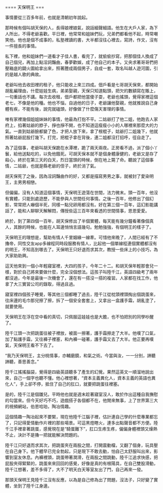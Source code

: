 ==== 天保明王 ===

事情要從三百多年前，也就是清朝初年說起。

那時候有個叫胡天保的人，長得娘裡娘氣，說話細聲細語。他生在大戶人家，為下人所出，不得老爺喜歡。平日裡，他常常和姐妹們玩，兄弟們都看他不起，時常嘲笑他。他也是個不成事的，私塾裡讀的書，大半都沒往心裡去，寫詩，作文，沒有一件擅長的事情。

私下裡，他和姐妹們一道看才子佳人書，看完了，就偷偷抄寫，把那個佳人換成了自己個兒，再加上點淫詞豔曲，春夢歡娛，成了他自己的本子。又央求著哥哥們把壓箱底的闢火圖給拿出來，照著謄成兩個男子，自成一套，取名叫越人遊河圖，引的是越人歌的典故。

老爺叫他去收田裡的租子，他只能收上來三四成。佃戶看是七哥胡天保來，都開始胡亂編理由，什麼娃娃生病，弟弟娶親，天保只知道點頭，把欠的數額寫在賬上，一句重話也不講。每次去收租，佃戶都把他當傻子耍，老爺也搖頭，覺得家裡這個老七，不像是他的種。他也不惱，自過他的日子，老爺讓他娶親，他就推說自己身體有疾，不能有後，說完就磕頭，好像做了什麼傷天害理的事情。

唯有家裡幾個姐姐妹妹的事情，他最為打抱不平。二姑爺打了他二姐，他跑去人家府上，掐著姑爺的脖子，掙也掙不開，也不知道這瘦瘦小小的人哪裡來那麼大的力氣。一直到姑爺臉都變了色，才把人放下來，拿了根棍子，姑爺打二姐幾下，他就照著姑爺屁股打幾下。打完，把棍子拿在背後，連二姐都沒打招呼，徑自走了。

為了這個事，老爺叫胡天保跪在水潭裡，跪了兩天兩夜。正房看不過，派了個小丫鬟，給他送點吃的，以免他餓死。可胡天保本就不是個身體康健的，老爺又是存了殺心，終於在第三天的白天，烈日當頭的時候，倒在地上斃了命。聽說了這個事情，二姑爺，也就是縣老爺的侄子，終於消了氣。

胡天保死了之後，因為淫詞豔曲作的好，又都是描寫男男之事，就被封了愛染明王，主男男相戀。

但偏偏，沒有人知道這個事情，天保明王遊蕩在世間，法力微末。頭一百年，他沒有實體，只能到處遊歷，不能參與人世間任何事情。之後一百年，他修出了個幻影，常常把人嚇個半死，同樣一點兒卵用都沒有。好在第三個一百年，這幻影能講話了，能和人聊聊天解解悶，傳授些這三百年來看透的世間情事，恩恩愛愛。

終於，到了第四個一百年，胡天保修出了半個實體，每天能有幾分鐘看著像個真人，其餘的時候，也能在人耳邊悄悄言語幾句。勉勉強強，有個明王的樣子了。

天保明王的理想是，幫助有情人千里姻緣一線牽。可惜他來晚了，人間已經有了不擼帝，同性交友app多線程同時段服務有情人，比起他一個單線程連個實體都沒有的明王，不知高到哪去了。天保明王只好退而求其次，教授一些床上的小技巧，為大家助助興。

這天他來到一個小年輕寢室裡，大四的孩子，今年二十二。和胡天保年輕那會兒一樣，對於自己將來要做什麼，完全沒個想法。這孩子叫陸千江，英語四級考了兩年都沒過，今年是最後一次機會了，還在有一搭沒一搭的複習。人家都在找工作，他拿了大三實習公司的錄取，得過且過。

寢室裡四個孩子睡覺，等其他三個都睡了過去，陸千江從枕頭裡頭掏出個跳蛋來，往床邊的毛巾那兒擦了擦，拆了一個安全套套上，又拿出一盒護手霜，胡亂塗了，就要使用。

天保明王在浮在空中看的真切，只佩服這娃娃也是大膽，也不怕把別的同學吵醒了。

陸千江頭一次把跳蛋往被子裡放，被面一擦著，護手霜擦走了大半。他嘆了口氣，加了點護手霜，又往褲子裡塞，和內褲一碰著，護手霜又去了大半。他正要再嘆氣，天保明王看不下去了。

“我乃天保明王，主分桃情事，亦輔磨鏡，和氣之術。今當與汝，一一分別，諦聽諦聽，善思善念。”

陸千江搖搖腦袋，覺得是四級英語聽多了產生的幻覺。果然這英文一順溜地說出來，自己一個字也聽不懂。他心裡想著，“資本主義異化人，資本主義的英語也異化人”，手上卻不停，抵住了自己的肛口，就要把跳蛋往裡塞。

是的，陸千江是個雛兒。平時他也就是週末趁著寢室沒人，敢於作出這種自我撫慰的勾當來。但今天好巧不巧，遊戲搭子各個都不在，他閒來無事，上了世界第三大的視頻網站，伯恩哈珀，陶冶情趣。

這個情趣一陶冶起來不要緊，現在他陸千江腦子裡，估計連自己學的什麼專業都忘了，只記得愛情動作片裡的那些場景。可這黑燈瞎火，連多出點聲音都不方便。陸千江手裡拿著跳蛋，感覺現在是“騎蛋難下”，肛口生疼生疼，偏偏身體裡頭又燥熱不止，決計不是擼一把就能解決問題的。

陸千江只好退而求其次，把跳蛋夾在兩股之間，打開震動檔，又翻了個身，玩具壓在自己身下。他下體早已完全勃起，只是現下不敢去動，怕自己太舒服叫出來，影響到室友休息。內褲裡頭，跳蛋帶著潤滑，在兩股之間跳動，陸千江追求快感，把屁股夾得緊緊的，跳蛋來來回回的感覺，好像是真的有根陽具，在自己雙股滑動，陸千江想著，差不多得了，大不了明天白天等室友出了門，自己再來一發。

那頭天保明王見陸千江沒有反應，以為是自己修為出了問題，沒法子，只好變了實體，坐到了陸千江身邊。
